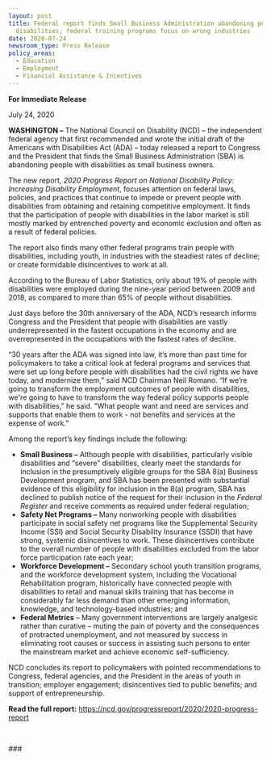 ```yaml
---
layout: post
title: Federal report finds Small Business Administration abandoning people with
  disabilities; federal training programs focus on wrong industries
date: 2020-07-24
newsroom_type: Press Release
policy_areas:
  - Education
  - Employment
  - Financial Assistance & Incentives
---
```

**For Immediate Release**

July 24, 2020

**WASHINGTON –** The National Council on Disability (NCD) – the independent federal agency that first recommended and wrote the initial draft of the Americans with Disabilities Act (ADA) – today released a report to Congress and the President that finds the Small Business Administration (SBA) is abandoning people with disabilities as small business owners.

The new report, *2020 Progress Report on National Disability Policy: Increasing Disability Employment*, focuses attention on federal laws, policies, and practices that continue to impede or prevent people with disabilities from obtaining and retaining competitive employment. It finds that the participation of people with disabilities in the labor market is still mostly marked by entrenched poverty and economic exclusion and often as a result of federal policies.

The report also finds many other federal programs train people with disabilities, including youth, in industries with the steadiest rates of decline; or create formidable disincentives to work at all.

According to the Bureau of Labor Statistics, only about 19% of people with disabilities were employed during the nine-year period between 2009 and 2018, as compared to more than 65% of people without disabilities.

Just days before the 30th anniversary of the ADA, NCD’s research informs Congress and the President that people with disabilities are vastly underrepresented in the fastest occupations in the economy and are overrepresented in the occupations with the fastest rates of decline.

“30 years after the ADA was signed into law, it’s more than past time for policymakers to take a critical look at federal programs and services that were set up long before people with disabilities had the civil rights we have today, and modernize them,” said NCD Chairman Neil Romano. “If we’re going to transform the employment outcomes of people with disabilities, we're going to have to transform the way federal policy supports people with disabilities,” he said. "What people want and need are services and supports that enable them to work - not benefits and services at the expense of work."

Among the report’s key findings include the following:

* **Small Business –** Although people with disabilities, particularly visible disabilities and “severe” disabilities, clearly meet the standards for inclusion in the presumptively eligible groups for the SBA 8(a) Business Development program, and SBA has been presented with substantial evidence of this eligibility for inclusion in the 8(a) program, SBA has declined to publish notice of the request for their inclusion in the *Federal Register* and receive comments as required under federal regulation; 
* **Safety Net Programs –** Many nonworking people with disabilities participate in social safety net programs like the Supplemental Security Income (SSI) and Social Security Disability Insurance (SSDI) that have strong, systemic disincentives to work. These disincentives contribute to the overall number of people with disabilities excluded from the labor force participation rate each year; 
* **Workforce Development –** Secondary school youth transition programs, and the workforce development system, including the Vocational Rehabilitation program, historically have connected people with disabilities to retail and manual skills training that has become in considerably far less demand than other emerging information, knowledge, and technology-based industries; and 
* **Federal Metrics** – Many government interventions are largely analgesic rather than curative – muting the pain of poverty and the consequences of protracted unemployment, and not measured by success in eliminating root causes or success in assisting such persons to enter the mainstream market and achieve economic self-sufficiency.

NCD concludes its report to policymakers with pointed recommendations to Congress, federal agencies, and the President in the areas of youth in transition; employer engagement; disincentives tied to public benefits; and support of entrepreneurship.

**Read the full report:** <https://ncd.gov/progressreport/2020/2020-progress-report>

 

\###